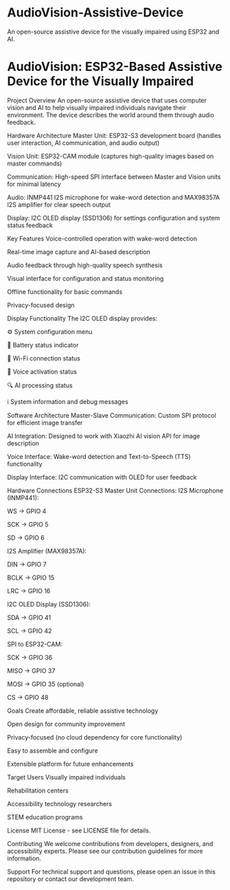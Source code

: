 # AudioVision-Assistive-Device
An open-source assistive device for the visually impaired using ESP32 and AI.
# AudioVision: ESP32-Based Assistive Device for the Visually Impaired

Project Overview
An open-source assistive device that uses computer vision and AI to help visually impaired individuals navigate their environment. The device describes the world around them through audio feedback.

Hardware Architecture
Master Unit: ESP32-S3 development board (handles user interaction, AI communication, and audio output)

Vision Unit: ESP32-CAM module (captures high-quality images based on master commands)

Communication: High-speed SPI interface between Master and Vision units for minimal latency

Audio: INMP441 I2S microphone for wake-word detection and MAX98357A I2S amplifier for clear speech output

Display: I2C OLED display (SSD1306) for settings configuration and system status feedback

Key Features
Voice-controlled operation with wake-word detection

Real-time image capture and AI-based description

Audio feedback through high-quality speech synthesis

Visual interface for configuration and status monitoring

Offline functionality for basic commands

Privacy-focused design

Display Functionality
The I2C OLED display provides:

⚙️ System configuration menu

🔋 Battery status indicator

📶 Wi-Fi connection status

🎤 Voice activation status

🔍 AI processing status

ℹ️ System information and debug messages

Software Architecture
Master-Slave Communication: Custom SPI protocol for efficient image transfer

AI Integration: Designed to work with Xiaozhi AI vision API for image description

Voice Interface: Wake-word detection and Text-to-Speech (TTS) functionality

Display Interface: I2C communication with OLED for user feedback

Hardware Connections
ESP32-S3 Master Unit Connections:
I2S Microphone (INMP441):

WS → GPIO 4

SCK → GPIO 5

SD → GPIO 6

I2S Amplifier (MAX98357A):

DIN → GPIO 7

BCLK → GPIO 15

LRC → GPIO 16

I2C OLED Display (SSD1306):

SDA → GPIO 41

SCL → GPIO 42

SPI to ESP32-CAM:

SCK → GPIO 36

MISO → GPIO 37

MOSI → GPIO 35 (optional)

CS → GPIO 48

Goals
Create affordable, reliable assistive technology

Open design for community improvement

Privacy-focused (no cloud dependency for core functionality)

Easy to assemble and configure

Extensible platform for future enhancements

Target Users
Visually impaired individuals

Rehabilitation centers

Accessibility technology researchers

STEM education programs

License
MIT License - see LICENSE file for details.

Contributing
We welcome contributions from developers, designers, and accessibility experts. Please see our contribution guidelines for more information.

Support
For technical support and questions, please open an issue in this repository or contact our development team.

